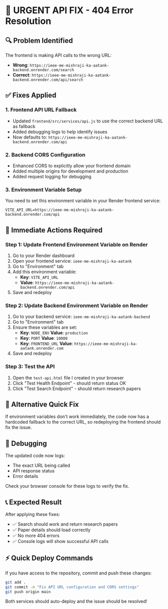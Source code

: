 # 🚨 URGENT API FIX - 404 Error Resolution

## 🔍 Problem Identified
The frontend is making API calls to the wrong URL:
- **Wrong**: `https://ieee-me-mishraji-ka-aatank-backend.onrender.com/search`
- **Correct**: `https://ieee-me-mishraji-ka-aatank-backend.onrender.com/api/search`

## ✅ Fixes Applied

### 1. Frontend API URL Fallback
- Updated `frontend/src/services/api.js` to use the correct backend URL as fallback
- Added debugging logs to help identify issues
- Now defaults to: `https://ieee-me-mishraji-ka-aatank-backend.onrender.com/api`

### 2. Backend CORS Configuration
- Enhanced CORS to explicitly allow your frontend domain
- Added multiple origins for development and production
- Added request logging for debugging

### 3. Environment Variable Setup
You need to set this environment variable in your Render frontend service:

```
VITE_API_URL=https://ieee-me-mishraji-ka-aatank-backend.onrender.com/api
```

## 🚀 Immediate Actions Required

### Step 1: Update Frontend Environment Variable on Render
1. Go to your Render dashboard
2. Open your frontend service: `ieee-me-mishraji-ka-aatank`
3. Go to "Environment" tab
4. Add this environment variable:
   - **Key**: `VITE_API_URL`
   - **Value**: `https://ieee-me-mishraji-ka-aatank-backend.onrender.com/api`
5. Save and redeploy

### Step 2: Update Backend Environment Variable on Render
1. Go to your backend service: `ieee-me-mishraji-ka-aatank-backend`
2. Go to "Environment" tab
3. Ensure these variables are set:
   - **Key**: `NODE_ENV` **Value**: `production`
   - **Key**: `PORT` **Value**: `10000`
   - **Key**: `FRONTEND_URL` **Value**: `https://ieee-me-mishraji-ka-aatank.onrender.com`
4. Save and redeploy

### Step 3: Test the API
1. Open the `test-api.html` file I created in your browser
2. Click "Test Health Endpoint" - should return status OK
3. Click "Test Search Endpoint" - should return research papers

## 🔧 Alternative Quick Fix
If environment variables don't work immediately, the code now has a hardcoded fallback to the correct URL, so redeploying the frontend should fix the issue.

## 🐛 Debugging
The updated code now logs:
- The exact URL being called
- API response status
- Error details

Check your browser console for these logs to verify the fix.

## 📞 Expected Result
After applying these fixes:
- ✅ Search should work and return research papers
- ✅ Paper details should load correctly
- ✅ No more 404 errors
- ✅ Console logs will show successful API calls

## ⚡ Quick Deploy Commands
If you have access to the repository, commit and push these changes:

```bash
git add .
git commit -m "Fix API URL configuration and CORS settings"
git push origin main
```

Both services should auto-deploy and the issue should be resolved!
